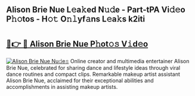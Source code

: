 ## Alison Brie Nue L𝚎a𝚔ed N𝚞𝚍e - Part-tPA Vi𝚍𝚎o P𝚑𝚘tos - H𝚘𝚝 O𝚗𝚕yf𝚊ns L𝚎a𝚔s k2iti

# <h2><a href="http://kfesuz.oniu.top/?m=Alison+Brie+Nue">🔗👉 🔴 Alison Brie Nue P𝚑ot𝚘𝚜 V𝚒d𝚎o</a></h2>

[![Alison Brie Nue Nu𝚍e𝚜](https://i.imgur.com/0qMVB7G.gif)](http://kfesuz.oniu.top/?m=Alison+Brie+Nue)
Online creator and multimedia entertainer Alison Brie Nue, celebrated for sharing dance and lifestyle ideas through viral dance routines and compact clips. Remarkable makeup artist assistant Alison Brie Nue, acclaimed for their exceptional abilities and accomplishments in assisting makeup artists.  
